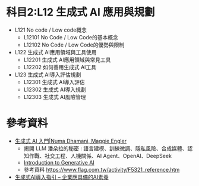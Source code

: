 # 科目2:L12 生成式 AI 應用與規劃
- L121 No code / Low code概念
  - L12101 No Code / Low Code的基本概念
  - L12102 No Code / Low Code的優勢與限制
- L122 生成式 AI應用領域與工具使用
  - L12201 生成式 AI應用領域與常見工具
  - L12202 如何善用生成式 AI工具
- L123 生成式 AI導入評估規劃
  - L12301 生成式 AI導入評估
  - L12302 生成式 AI導入規劃
  - L12303 生成式 AI風險管理

# 參考資料
- [生成式 AI 入門|Numa Dhamani, Maggie Engler](https://www.tenlong.com.tw/products/9789863128243?list_name=srh)
  - 揭開 LLM 潘朵拉的秘密 : 語言建模、訓練微調、隱私風險、合成媒體、認知作戰、社交工程、人機關係、AI Agent、OpenAI、DeepSeek
  - [Introduction to Generative AI](https://www.oreilly.com/library/view/introduction-to-generative/9781633437197/)
  - 參考資料 https://www.flag.com.tw/activity/F5321_reference.htm
- [生成式AI導入指引 – 企業應具備的AI素養](https://aict.nkust.edu.tw/digitrans/?p=3871)
